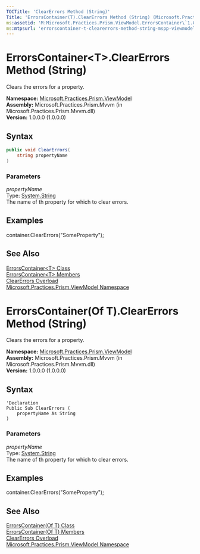 ```yaml
---
TOCTitle: 'ClearErrors Method (String)'
Title: 'ErrorsContainer(T).ClearErrors Method (String) (Microsoft.Practices.Prism.ViewModel)'
ms:assetid: 'M:Microsoft.Practices.Prism.ViewModel.ErrorsContainer\`1.ClearErrors(System.String)'
ms:mtpsurl: 'errorscontainer-t-clearerrors-method-string-mspp-viewmodel.md'
---
```


# ErrorsContainer&lt;T&gt;.ClearErrors Method (String)

Clears the errors for a property.

**Namespace:** [Microsoft.Practices.Prism.ViewModel](/patterns-practices/reference/mspp-viewmodel-namespace)<br/>
**Assembly:** Microsoft.Practices.Prism.Mvvm (in Microsoft.Practices.Prism.Mvvm.dll) <br/>
**Version:** 1.0.0.0 (1.0.0.0)

## Syntax
```C#
public void ClearErrors(
	string propertyName
)
```

### Parameters

*propertyName*  
Type: [System.String](http://msdn.microsoft.com/en-us/library/s1wwdcbf)   
The name of th property for which to clear errors.

## Examples

 container.ClearErrors("SomeProperty");

## See Also

[ErrorsContainer&lt;T&gt; Class](/patterns-practices/reference/errorscontainer-t-class-mspp-viewmodel)<br/>
[ErrorsContainer&lt;T&gt; Members](/patterns-practices/reference/errorscontainer-t-members-mspp-viewmodel)<br/>
[ClearErrors Overload](/patterns-practices/reference/errorscontainer-t-clearerrors-method-mspp-viewmodel)<br/>
[Microsoft.Practices.Prism.ViewModel Namespace](/patterns-practices/reference/mspp-viewmodel-namespace)<br/>


# ErrorsContainer(Of T).ClearErrors Method (String)

Clears the errors for a property.

**Namespace:** [Microsoft.Practices.Prism.ViewModel](/patterns-practices/reference/mspp-viewmodel-namespace)<br/>
**Assembly:** Microsoft.Practices.Prism.Mvvm (in Microsoft.Practices.Prism.Mvvm.dll) <br/>
**Version:** 1.0.0.0 (1.0.0.0)

## Syntax

```VB
'Declaration
Public Sub ClearErrors ( 
	propertyName As String
)
```

### Parameters

*propertyName*  
Type: [System.String](http://msdn.microsoft.com/en-us/library/s1wwdcbf)   
The name of th property for which to clear errors.

## Examples

 container.ClearErrors("SomeProperty");

## See Also

[ErrorsContainer(Of T) Class](/patterns-practices/reference/errorscontainer-t-class-mspp-viewmodel)<br/>
[ErrorsContainer(Of T) Members](/patterns-practices/reference/errorscontainer-t-members-mspp-viewmodel)<br/>
[ClearErrors Overload](/patterns-practices/reference/errorscontainer-t-clearerrors-method-mspp-viewmodel)<br/>
[Microsoft.Practices.Prism.ViewModel Namespace](/patterns-practices/reference/mspp-viewmodel-namespace)<br/>